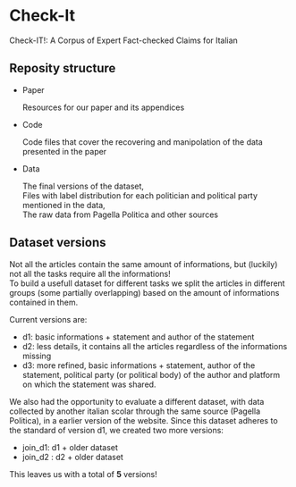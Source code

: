 # Check-It
Check-IT!: A Corpus of Expert Fact-checked Claims for Italian

## Reposity structure
- Paper

  Resources for our paper and its appendices
- Code
  
  Code files that cover the recovering and manipolation of the data presented in the paper
- Data

  The final versions of the dataset,<br>Files with label distribution for each politician and political party mentioned in the data,<br>The raw data from Pagella Politica and other sources

## Dataset versions
Not all the articles contain the same amount of informations, but (luckily) not all the tasks require all the informations!<br>To build a usefull dataset for different tasks we split the articles in different groups (some partially overlapping) based on the amount of informations contained in them.

Current versions are:
- d1: basic informations + statement and author of the statement
- d2: less details, it contains all the articles regardless of the informations missing
- d3: more refined, basic informations + statement, author of the statement, political party (or political body) of the author and platform on which the statement was shared.

We also had the opportunity to evaluate a different dataset, with data collected by another italian scolar through the same source (Pagella Politica), in a earlier version of the website.
Since this dataset adheres to the standard of version d1, we created two more versions:
- join_d1: d1 + older dataset
- join_d2 : d2 + older dataset

This leaves us with a total of **5** versions!
